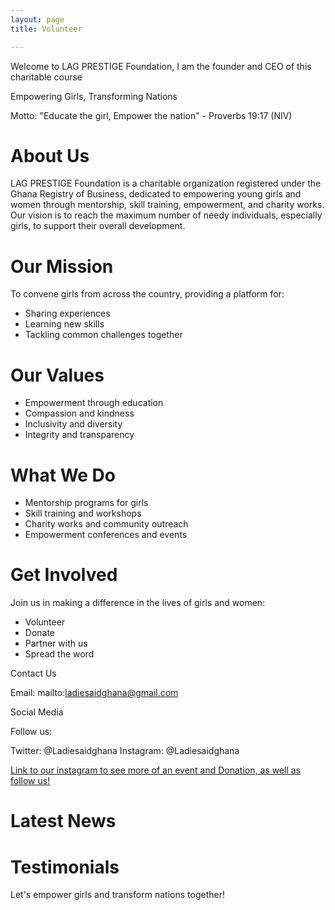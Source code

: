 ```yaml
---
layout: page
title: Volunteer

---
```


Welcome to LAG PRESTIGE Foundation, I am the founder and CEO of this charitable course

Empowering Girls, Transforming Nations

Motto: "Educate the girl, Empower the nation" - Proverbs 19:17 (NIV)

# About Us

LAG PRESTIGE Foundation is a charitable organization registered under the Ghana Registry of Business, dedicated to empowering young girls and women through mentorship, skill training, empowerment, and charity works. Our vision is to reach the maximum number of needy individuals, especially girls, to support their overall development.




# Our Mission

To convene girls from across the country, providing a platform for:

- Sharing experiences
- Learning new skills
- Tackling common challenges together


# Our Values

- Empowerment through education
- Compassion and kindness
- Inclusivity and diversity
- Integrity and transparency


# What We Do

- Mentorship programs for girls
- Skill training and workshops
- Charity works and community outreach
- Empowerment conferences and events

# Get Involved

Join us in making a difference in the lives of girls and women:

- Volunteer
- Donate
- Partner with us
- Spread the word

Contact Us

Email: mailto:ladiesaidghana@gmail.com

Social Media

Follow us:

Twitter: @Ladiesaidghana
Instagram: @Ladiesaidghana

[Link to our instagram to see more of an event and Donation, as well as follow us!](https://www.instagram.com/ladiesaidghana?igsh=MTMwYjZiY2VpcjBrag%3D%3D&utm_source=qr)


# Latest News


# Testimonials



Let's empower girls and transform nations together!
